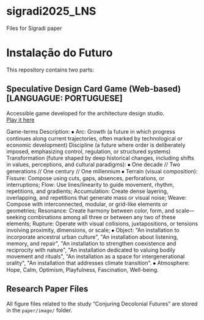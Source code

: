 # sigradi2025_LNS
Files for Sigradi paper


# Instalação do Futuro

This repository contains two parts:

## Speculative Design Card Game (Web-based) [LANGUAGUE: PORTUGUESE]
Accessible game developed for the architecture design studio.  
 [Play it here](https://larissanegris.github.io/sigradi2025_LNS)

Game-terms Description:
⦁	Arc: 
Growth (a future in which progress continues along current trajectories, often marked by technological or economic development)
Discipline (a future where order is deliberately imposed, emphasizing control, regulation, or structured systems)
Transformation (future shaped by deep historical changes, including shifts in values, perceptions, and cultural paradigms):
⦁	One decade // Two generations // One century // One millennium 
⦁	Terrain (visual composition): 
Fissure: Compose using cuts, gaps, absences, perforations, or interruptions;
Flow: Use lines/linearity to guide movement, rhythm, repetitions, and gradients;
Accumulation: Create dense layering, overlapping, and repetitions that generate mass or visual noise;
Weave: Compose with interconnected, modular, or grid-like elements or geometries;
Resonance: Create harmony between color, form, and scale—seeking combinations among all three or between any two of these elements;
Rupture: Operate with visual collisions, juxtapositions, or tensions involving proximity, dimensions, or scale;
⦁	Object: "An installation to incorporate ancestral urban culture", "An installation about listening, memory, and repair", "An installation to strengthen coexistence and reciprocity with nature", "An installation dedicated to valuing bodily movement and rituals", "An installation as a space for intergenerational orality", "An installation that addresses climate transition".
⦁	Atmosphere: Hope, Calm, Optimism, Playfulness, Fascination, Well-being.


## Research Paper Files
All figure files related to the study “Conjuring Decolonial Futures” are stored in the `paper/image/` folder.
